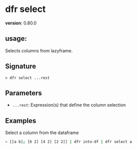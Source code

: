 # dfr select

**version**: 0.80.0

## **usage**:

Selects columns from lazyframe.

## Signature

`> dfr select ...rest`

## Parameters

- `...rest`: Expression(s) that define the column selection

## Examples

Select a column from the dataframe

```bash
> [[a b]; [6 2] [4 2] [2 2]] | dfr into-df | dfr select a
```
